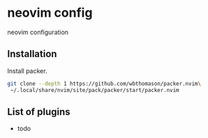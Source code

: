 # neovim config 

neovim configuration

## Installation

Install packer.

```sh
git clone --depth 1 https://github.com/wbthomason/packer.nvim\
 ~/.local/share/nvim/site/pack/packer/start/packer.nvim
```

## List of plugins 

 - todo